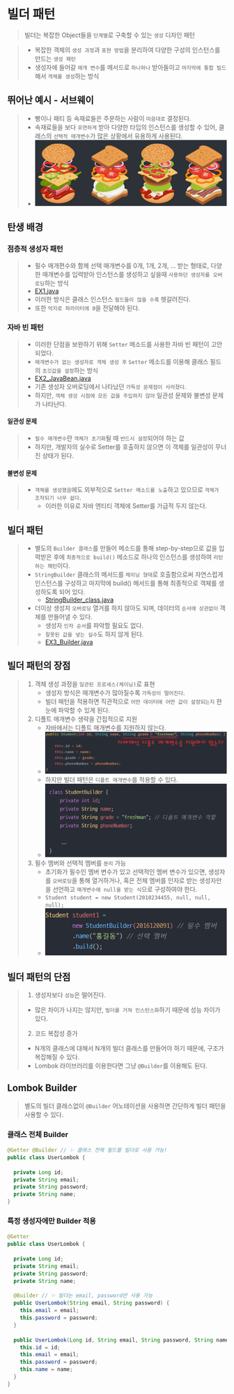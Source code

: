 # 빌더 패턴
> 빌더는 복잡한 Object들을 `단계별`로 구축할 수 있는 `생성` 디자인 패턴

> - 복잡한 객체의 `생성 과정`과 `표현 방법`을 분리하여 다양한 구성의 인스턴스를 만드는 `생성 패턴`
> - 생성자에 들어갈 `매개 변수`를 메서드로 `하나하나` 받아들이고 `마지막에 통합 빌드`해서 `객체를 생성`하는 방식

## 뛰어난 예시 - 서브웨이
> - 빵이나 패티 등 속재료들은 주문하는 사람이 `마음대로` 결정된다.
> - 속재료들을 보다 `유연하게` 받아 다양한 타입의 인스턴스를 생성할 수 있어, 클래스의 `선택적 매개변수`가 많은 상황에서 유용하게 사용된다.
> - ![img.png](img.png)

## 탄생 배경
### 점층적 생성자 패턴
>   - 필수 매개편수와 함께 선택 매개변수를 0개, 1개, 2개, ... 받는 형태로, 다양한 매개변수를 입력받아 인스턴스를 생성하고 싶을때 `사용하던 생성자를 오버로딩`하는 방식
>   - [EX1.java](EX1_생성자.java)
>   - 이러한 방식은 클래스 인스턴스 `필드들이 많을 수록` 헷갈려진다.
>   - 또한 `억지로 파라미터에 0`을 전달해야 된다.
### 자바 빈 패턴
>   - 이러한 단점을 보완하기 위해 `Setter` 메소드를 사용한 자바 빈 패턴이 고안되었다.
>   - `매개변수가 없는 생성자로 객체 생성 후` `Setter` 메소드를 이용해 클래스 필드의 `초깃값을 설정`하는 방식
>   - [EX2_JavaBean.java](EX2_JavaBean.java)
>   - 기존 생성자 오버로딩에서 나타났던 `가독성 문제점이 사라졌다`.
>   - 하지만, `객체 생성 시점에 모든 값을 주입하지 않아` 일관성 문제와 불변성 문제가 나타난다.
#### 일관성 문제
>   - `필수 매개변수`란 `객체가 초기화`될 때 `반드시 설정`되어야 하는 값
>   - 하지만, 개발자의 실수로 Setter를 호출하지 않으면 이 객체를 일관성이 무너진 상태가 된다.
#### 불변성 문제
> - `객체를 생성했음`에도 외부적으로 `Setter 메소드를 노출`하고 있으므로 `객체가 조작되기 너무 쉽다`.
>   - 이러한 이유로 자바 엔티티 객체에 Setter를 가급적 두지 않는다.

## 빌더 패턴
> - 별도의 `Builder 클래스`를 만들어 메소드를 통해 step-by-step으로 값을 입력받은 후에 `최종적으로 build()` 메소드로 하나의 인스턴스를 생성하여 `리턴하는 패턴`이다.
> - `StringBuilder` 클래스의 메서드를 `체이닝 형태`로 호출함으로써 자연스럽게 인스턴스를 구성하고 마지막에 build() 메서드를 통해 최종적으로 객체를 생성하도록 되어 있다.
>   - [StringBuilder_class.java](StringBuilder_class.java)
> - 더이상 생성자 `오버로딩` 열거를 하지 않아도 되며, 데이터의 `순서에 상관없이` 객체를 만들어낼 수 있다.
>   - 생성자 `인자 순서`를 파악할 필요도 없다.
>   - `잘못된 값을 넣는 실수`도 하지 않게 된다.
>   - [EX3_Builder.java](EX3_Builder.java)

## 빌더 패턴의 장점
> 1. 객체 생성 과정을 `일관된 프로세스(체이닝)`로 표현
>    - 생성자 방식은 매개변수가 많아질수록 `가독성이 떨어진다`.
>    - 빌더 패턴을 적용하면 직관적으로 `어떤 데이터에 어떤 값이 설정되는지` 한눈에 파악할 수 있게 된다.
> 2. 디폴트 매개변수 생략을 간접적으로 지원
>    - 자바에서는 디폴트 매개변수를 지원하지 않는다.
>    - ![img_1.png](img_1.png)
>    - 하지만 빌더 패턴은 `디폴트 매개변수`를 적용할 수 있다.
>    - ![img_2.png](img_2.png)
> 3. 필수 멤버와 선택적 멤버를 `분리` 가능
>    - 초기화가 필수인 멤버 변수가 있고 선택적인 멤버 변수가 있으면, 생성자를 `오버로딩`을 통해 열거하거나, 혹은 전체 멤버를 인자로 받는 생성자만을 선언하고 `매개변수에 null을 받는 식`으로 구성하여야 한다.
>    - `Student student = new Student(2010234455, null, null, null);`
>    - ![img_3.png](img_3.png)

## 빌더 패턴의 단점
> 1. 생성자보다 `성능`은 떨어진다.
>   - 많은 차이가 나지는 않지만, `빌더를 거쳐 인스턴스화`하기 때문에 성능 차이가 있다.
> 2. 코드 복잡성 증가
>   - N개의 클래스에 대해서 N개의 빌더 클래스를 만들어야 하기 때문에, 구조가 복잡해질 수 있다.
>   - Lombok 라이브러리를 이용한다면 그냥 `@Builder`를 이용해도 된다.

## Lombok Builder
> 별도의 빌더 클래스없이 `@Builder` 어노테이션을 사용하면 간단하게 빌더 패턴을 사용할 수 있다.
### 클래스 전체 Builder
```java
@Getter @Builder // ✨ 클래스 전체 필드를 빌더로 사용 가능!
public class UserLombok {

  private Long id;
  private String email;
  private String password;
  private String name;
}
```
### 특정 생성자에만 Builder 적용
```java
@Getter
public class UserLombok {

  private Long id;
  private String email;
  private String password;
  private String name;

  @Builder // ✨ 빌더는 email, password만 사용 가능
  public UserLombok(String email, String password) {
    this.email = email;
    this.password = password;
  }

  public UserLombok(Long id, String email, String password, String name) {
    this.id = id;
    this.email = email;
    this.password = password;
    this.name = name;
  }
}
```